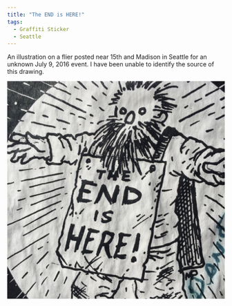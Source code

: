 ```yaml
---
title: "The END is HERE!"
tags:
  - Graffiti Sticker
  - Seattle
---
```


An illustration on a flier posted near 15th and Madison in Seattle for an unknown July 9, 2016 event. I have been unable to identify the source of this drawing.

![A drawing of a man holding a billboard that says The END is HERE!](/assets/images/2016/2016-09-03-the-end-is-here-smaller.jpg)